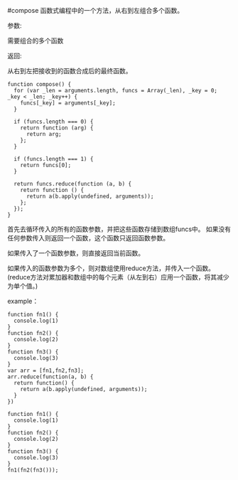 #compose
函数式编程中的一个方法，从右到左组合多个函数。

参数:

需要组合的多个函数

返回:

从右到左把接收到的函数合成后的最终函数。

```apple js
function compose() {
  for (var _len = arguments.length, funcs = Array(_len), _key = 0; _key < _len; _key++) {
    funcs[_key] = arguments[_key];
  }

  if (funcs.length === 0) {
    return function (arg) {
      return arg;
    };
  }

  if (funcs.length === 1) {
    return funcs[0];
  }

  return funcs.reduce(function (a, b) {
    return function () {
      return a(b.apply(undefined, arguments));
    };
  });
}
```
首先去循环传入的所有的函数参数，并把这些函数存储到数组funcs中。
如果没有任何参数传入则返回一个函数，这个函数只返回函数参数。

如果传入了一个函数参数，则直接返回当前函数。

如果传入的函数参数为多个，则对数组使用reduce方法，并传入一个函数。(reduce方法对累加器和数组中的每个元素（从左到右）应用一个函数，将其减少为单个值。)

example：
```apple js
function fn1() {
  console.log(1)
}
function fn2() {
  console.log(2)
}
function fn3() {
  console.log(3)
}
var arr = [fn1,fn2,fn3];
arr.reduce(function(a, b) {
  return function() {
    return a(b.apply(undefined, arguments));
  }
})
```

```apple js
function fn1() {
  console.log(1)
}
function fn2() {
  console.log(2)
}
function fn3() {
  console.log(3)
}
fn1(fn2(fn3()));
```